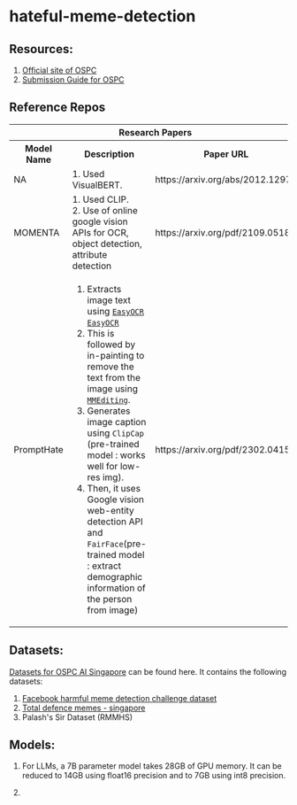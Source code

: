 # hateful-meme-detection

## Resources:

1. [Official site of OSPC](https://ospc.aisingapore.org/)
2. [Submission Guide for OSPC](https://github.com/AISG-Technology-Team/AISG-Online-Safety-Challenge-Submission-Guide)

## Reference Repos

<table>
<tr>
<th colspan=3>Research Papers</th>
<th rowspan=2>Github Repo</th>
</tr>
<tr>
<th>Model Name</th>
<th>Description</th>
<th>Paper URL</th>
</tr>
<tr>
<td>NA</td>
<td>
1. Used VisualBERT.
</td>
<td>https://arxiv.org/abs/2012.12975</td>
<td>https://github.com/rizavelioglu/hateful_memes-hate_detectron/tree/main</td>
</tr>
<tr>
<td>MOMENTA</td>
<td>
1. Used CLIP.<br>
2. Use of online google vision APIs for OCR, object detection, attribute detection
</td>
<td>https://arxiv.org/pdf/2109.05184</td>
<td>https://github.com/LCS2-IIITD/MOMENTA</td>
</tr>
<tr>
<td>PromptHate</td>
<td>

1. Extracts image text using [`EasyOCR`](https://github.com/JaidedAI/EasyOCR) <a href=https://github.com/JaidedAI/EasyOCR><code>EasyOCR</code></a><br>
2. This is followed by in-painting to remove the text from the image using <a href=https://github.com/open-mmlab/mmediting><code>MMEditing</code></a>.<br>
3. Generates image caption using <code>ClipCap</code> (pre-trained model : works well for low-res img).<br> 
4. Then, it uses Google vision web-entity detection API and <code>FairFace</code>(pre-trained model : extract demographic information of the person from image)<br>

</td>
<td>https://arxiv.org/pdf/2302.04156</td>
<td>https://gitlab.com/bottle_shop/safe/prompthate</td>
</tr>
</table>

## Datasets:
[Datasets for OSPC AI Singapore](https://drive.google.com/drive/folders/1n-60QbFi1XJzyJ7RXuJ7PKflDr6_qJKS?usp=sharing) can be found here. It contains the following datasets:

1. [Facebook harmful meme detection challenge dataset](https://ai.meta.com/blog/hateful-memes-challenge-and-data-set/)
2. [Total defence memes - singapore](https://arxiv.org/pdf/2305.17911.pdf)
3. Palash's Sir Dataset (RMMHS)

## Models:

1. For LLMs, a 7B parameter model takes 28GB of GPU memory. It can be reduced to 14GB using float16 precision and to 7GB using int8 precision.

2. 

